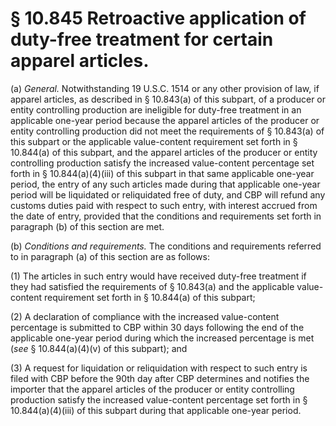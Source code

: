 # § 10.845   Retroactive application of duty-free treatment for certain apparel articles.

(a) *General.* Notwithstanding 19 U.S.C. 1514 or any other provision of law, if apparel articles, as described in § 10.843(a) of this subpart, of a producer or entity controlling production are ineligible for duty-free treatment in an applicable one-year period because the apparel articles of the producer or entity controlling production did not meet the requirements of § 10.843(a) of this subpart or the applicable value-content requirement set forth in § 10.844(a) of this subpart, and the apparel articles of the producer or entity controlling production satisfy the increased value-content percentage set forth in § 10.844(a)(4)(iii) of this subpart in that same applicable one-year period, the entry of any such articles made during that applicable one-year period will be liquidated or reliquidated free of duty, and CBP will refund any customs duties paid with respect to such entry, with interest accrued from the date of entry, provided that the conditions and requirements set forth in paragraph (b) of this section are met.


(b) *Conditions and requirements.* The conditions and requirements referred to in paragraph (a) of this section are as follows:


(1) The articles in such entry would have received duty-free treatment if they had satisfied the requirements of § 10.843(a) and the applicable value-content requirement set forth in § 10.844(a) of this subpart;


(2) A declaration of compliance with the increased value-content percentage is submitted to CBP within 30 days following the end of the applicable one-year period during which the increased percentage is met (*see* § 10.844(a)(4)(v) of this subpart); and


(3) A request for liquidation or reliquidation with respect to such entry is filed with CBP before the 90th day after CBP determines and notifies the importer that the apparel articles of the producer or entity controlling production satisfy the increased value-content percentage set forth in § 10.844(a)(4)(iii) of this subpart during that applicable one-year period.


